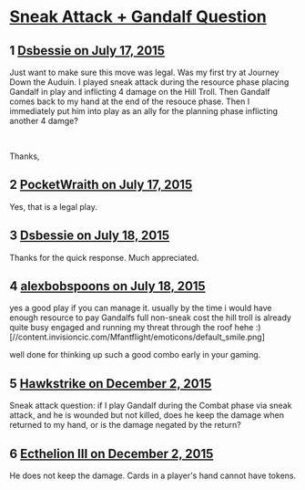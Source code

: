 # [Sneak Attack + Gandalf Question](https://community.fantasyflightgames.com/topic/182728-sneak-attack-gandalf-question/)

## 1 [Dsbessie on July 17, 2015](https://community.fantasyflightgames.com/topic/182728-sneak-attack-gandalf-question/?do=findComment&comment=1695722)

Just want to make sure this move was legal. Was my first try at Journey Down the Auduin. I played sneak attack during the resource phase placing Gandalf in play and inflicting 4 damage on the Hill Troll. Then Gandalf comes back to my hand at the end of the resouce phase. Then I immediately put him into play as an ally for the planning phase inflicting another 4 damge?

 

Thanks,

## 2 [PocketWraith on July 17, 2015](https://community.fantasyflightgames.com/topic/182728-sneak-attack-gandalf-question/?do=findComment&comment=1695736)

Yes, that is a legal play.

## 3 [Dsbessie on July 18, 2015](https://community.fantasyflightgames.com/topic/182728-sneak-attack-gandalf-question/?do=findComment&comment=1695851)

Thanks for the quick response. Much appreciated.

## 4 [alexbobspoons on July 18, 2015](https://community.fantasyflightgames.com/topic/182728-sneak-attack-gandalf-question/?do=findComment&comment=1695880)

yes a good play if you can manage it. usually by the time i would have enough resource to pay Gandalfs full non-sneak cost the hill troll is already quite busy engaged and running my threat through the roof hehe :) [//content.invisioncic.com/Mfantflight/emoticons/default_smile.png]

well done for thinking up such a good combo early in your gaming.

## 5 [Hawkstrike on December 2, 2015](https://community.fantasyflightgames.com/topic/182728-sneak-attack-gandalf-question/?do=findComment&comment=1915119)

Sneak attack question: if I play Gandalf during the Combat phase via sneak attack, and he is wounded but not killed, does he keep the damage when returned to my hand, or is the damage negated by the return?

## 6 [Ecthelion III on December 2, 2015](https://community.fantasyflightgames.com/topic/182728-sneak-attack-gandalf-question/?do=findComment&comment=1915141)

He does not keep the damage. Cards in a player's hand cannot have tokens.

